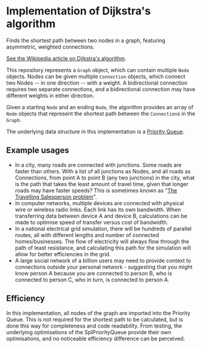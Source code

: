 Implementation of Dijkstra's algorithm
======================================

Finds the shortest path between two nodes in a graph, featuring asymmetric, weighted connections.

[See the Wikipedia article on Dijkstra's algorithm][wiki-dijkstra].

This repository represents a `Graph` object, which can contain multiple `Node` objects. Nodes can be given multiple `Connection` objects, which connect two Nodes -- in one direction -- with a weight. A bidirectional connection requires two separate connections, and a bidirectional connection may have different weights in either direction.

Given a starting `Node` and an ending `Node`, the algorithm provides an array of `Node` objects that represent the shortest path between the `Connection`s in the `Graph`.

The underlying data structure in this implementation is a [Priority Queue][php-priority-queue].

Example usages
--------------

* In a city, many roads are connected with junctions. Some roads are faster than others. With a list of all junctions as Nodes, and all roads as Connections, from point A to point B (any two junctions) in the city, what is the path that takes the least amount of travel time, given that longer roads may have faster speeds? This is sometimes known as "[The Travelling Salesperson problem][wiki-travelling-salesperson]".
* In computer networks, multiple devices are connected with physical wire or wireless radio links. Each link has its own bandwidth. When transferring data between device A and device B, calculations can be made to optimise speed of transfer versus cost of bandwidth. 
* In a national electrical grid simulation, there will be hundreds of parallel routes, all with different lengths and number of connected homes/businesses. The flow of electricity will always flow through the path of least resistance, and calculating this path for the simulation will allow for better efficiencies in the grid.
* A large social network of a billion users may need to provide context to connections outside your personal network - suggesting that you might know person A because you are connected to person B, who is connected to person C, who in turn, is connected to person A.

Efficiency
----------

In this implementation, all nodes of the graph are imported into the Priority Queue. This is not required for the shortest path to be calculated, but is done this way for completeness and code readability. From testing, the underlying optimisations of the SplPriorityQueue provide their own optimisations, and no noticeable efficiency difference can be perceived.

[wiki-dijkstra]: https://en.wikipedia.org/wiki/Dijkstra%27s_algorithm
[php-priority-queue]: https://www.php.net/manual/en/class.splpriorityqueue.php
[wiki-travelling-salesperson]: https://en.wikipedia.org/wiki/Travelling_salesperson_problem
